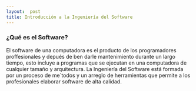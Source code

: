 ```yaml
---
layout:  post
title: Introducción a la Ingeniería del Software
---
```



###  ¿Qué es el Software?


El software de una computadora es el producto de los programadores proffesionales y depués de ben darle mantenimiento durante un largo tiempo, esto incluye a programas que se ejecutan en una computadora de cualquier tamaño y arquitectura. La Ingeniería del Software está formada por un proceso de me´todos y un arreglo de herramientas que permite a los profesionales elaborar software de alta calidad.

